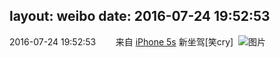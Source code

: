 layout: weibo
date: 2016-07-24 19:52:53
---
2016-07-24 19:52:53  &nbsp;&nbsp;&nbsp;&nbsp;&nbsp;&nbsp; 来自 <a href="sinaweibo://customweibosource" rel="nofollow">iPhone 5s</a>
新坐驾[笑cry]  ​​​
![图片](https://ww4.sinaimg.cn/large/6d2a6003jw1f658qdetb4j20ku0rs117.jpg)
